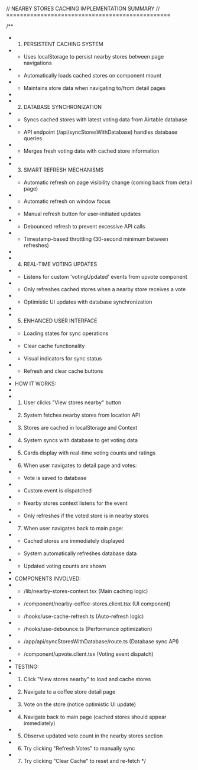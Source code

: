 // NEARBY STORES CACHING IMPLEMENTATION SUMMARY
// ================================================

/\*\*

- 1.  PERSISTENT CACHING SYSTEM
- - Uses localStorage to persist nearby stores between page navigations
- - Automatically loads cached stores on component mount
- - Maintains store data when navigating to/from detail pages
-
- 2.  DATABASE SYNCHRONIZATION
- - Syncs cached stores with latest voting data from Airtable database
- - API endpoint (/api/syncStoresWithDatabase) handles database queries
- - Merges fresh voting data with cached store information
-
- 3.  SMART REFRESH MECHANISMS
- - Automatic refresh on page visibility change (coming back from detail page)
- - Automatic refresh on window focus
- - Manual refresh button for user-initiated updates
- - Debounced refresh to prevent excessive API calls
- - Timestamp-based throttling (30-second minimum between refreshes)
-
- 4.  REAL-TIME VOTING UPDATES
- - Listens for custom 'votingUpdated' events from upvote component
- - Only refreshes cached stores when a nearby store receives a vote
- - Optimistic UI updates with database synchronization
-
- 5.  ENHANCED USER INTERFACE
- - Loading states for sync operations
- - Clear cache functionality
- - Visual indicators for sync status
- - Refresh and clear cache buttons
-
- HOW IT WORKS:
-
- 1.  User clicks "View stores nearby" button
- 2.  System fetches nearby stores from location API
- 3.  Stores are cached in localStorage and Context
- 4.  System syncs with database to get voting data
- 5.  Cards display with real-time voting counts and ratings
- 6.  When user navigates to detail page and votes:
- - Vote is saved to database
- - Custom event is dispatched
- - Nearby stores context listens for the event
- - Only refreshes if the voted store is in nearby stores
- 7.  When user navigates back to main page:
- - Cached stores are immediately displayed
- - System automatically refreshes database data
- - Updated voting counts are shown
-
- COMPONENTS INVOLVED:
- - /lib/nearby-stores-context.tsx (Main caching logic)
- - /component/nearby-coffee-stores.client.tsx (UI component)
- - /hooks/use-cache-refresh.ts (Auto-refresh logic)
- - /hooks/use-debounce.ts (Performance optimization)
- - /app/api/syncStoresWithDatabase/route.ts (Database sync API)
- - /component/upvote.client.tsx (Voting event dispatch)
-
- TESTING:
- 1.  Click "View stores nearby" to load and cache stores
- 2.  Navigate to a coffee store detail page
- 3.  Vote on the store (notice optimistic UI update)
- 4.  Navigate back to main page (cached stores should appear immediately)
- 5.  Observe updated vote count in the nearby stores section
- 6.  Try clicking "Refresh Votes" to manually sync
- 7.  Try clicking "Clear Cache" to reset and re-fetch
      \*/
